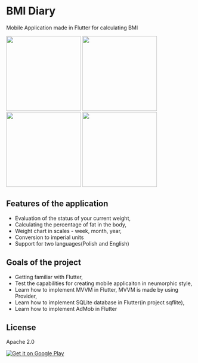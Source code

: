 # BMI Diary

Mobile Application made in Flutter for calculating BMI


<img src="https://play-lh.googleusercontent.com/Q2fBIktUd5lSkNYlQjvGZhvr5Jb23VKMuov5kw4MTR_P8jIpT4ApTXi8-gaFIrPYCkJh=w1165-h658" width="200"> <img src="https://play-lh.googleusercontent.com/tcew5iE9VsqgCQv54JGiKxQDQkFsnxbVX-MqNXIb_j4ANi-WFw3GH0CH68PTVG8RTfXH=w1165-h658" width="200"> <img src="https://play-lh.googleusercontent.com/s57q1hWutgPgHYsU4MjsWY_fYIdf4SLTIzPhBwE1beXXor4omyPjP0mPcItdLsT7lWg=w1423-h808" width="200"> <img src="https://play-lh.googleusercontent.com/Q2fBIktUd5lSkNYlQjvGZhvr5Jb23VKMuov5kw4MTR_P8jIpT4ApTXi8-gaFIrPYCkJh=w1165-h658" width="200">


## Features of the application

- Evaluation of the status of your current weight,
- Calculating the percentage of fat in the body,
- Weight chart in scales - week, month, year,
- Conversion to imperial units
- Support for two languages(Polish and English)

## Goals of the project

- Getting familiar with Flutter,
- Test the capabilities for creating mobile applicaiton in neumorphic style,
- Learn how to implement MVVM in Flutter, MVVM is made by using Provider,
- Learn how to implement SQLite database in Flutter(in project sqflite),
- Learn how to implement AdMob in Flutter


## License
Apache 2.0

[![Get it on Google Play](https://play.google.com/intl/en_us/badges/images/generic/en_badge_web_generic.png)](https://play.google.com/store/apps/details?id=com.szymonstasik.bmi_diary)
